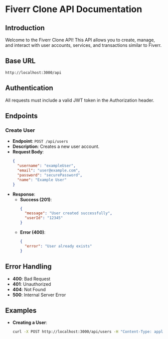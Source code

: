 # Fiverr Clone API Documentation

## Introduction
Welcome to the Fiverr Clone API! This API allows you to create, manage, and interact with user accounts, services, and transactions similar to Fiverr.

## Base URL
`http://localhost:3000/api`

## Authentication
All requests must include a valid JWT token in the Authorization header.

## Endpoints

### Create User
- **Endpoint**: `POST /api/users`
- **Description**: Creates a new user account.
- **Request Body**:
    ```json
    {
      "username": "exampleUser",
      "email": "user@example.com",
      "password": "securePassword",
      "name": "Example User"
    }
    ```
- **Response**:
    - **Success (201)**:
        ```json
        {
          "message": "User created successfully",
          "userId": "12345"
        }
        ```
    - **Error (400)**:
        ```json
        {
          "error": "User already exists"
        }
        ```

## Error Handling
- **400**: Bad Request
- **401**: Unauthorized
- **404**: Not Found
- **500**: Internal Server Error

## Examples
- **Creating a User**:
  ```bash
  curl -X POST http://localhost:3000/api/users -H "Content-Type: application/json" -d '{"username":"exampleUser","email":"user@example.com","password":"securePassword","name":"Example User"}'
